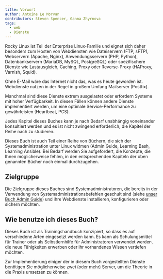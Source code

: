 ```yaml
---
title: Vorwort
author: Antoine Le Morvan
contributors: Steven Spencer, Ganna Zhyrnova
tags:
  - web
  - Dienste
---
```


<!-- markdownlint-disable MD025 MD007 -->

Rocky Linux ist Teil der Enterprise Linux-Familie und eignet sich daher besonders zum Hosten von Webdiensten wie Dateiservern (FTP, sFTP), Webservern (Apache, Nginx), Anwendungsservern (PHP, Python), Datenbankservern (MariaDB, MySQL, PostgreSQL) oder spezifischere Dienste wie Lastausgleich, Caching, Proxy oder Reverse-Proxy (HAProxy, Varnish, Squid).

Ohne E-Mail wäre das Internet nicht das, was es heute geworden ist. Webdienste nutzen in der Regel in großem Umfang Mailserver (Postfix).

Manchmal sind diese Dienste extrem ausgelastet oder erfordern Systeme mit hoher Verfügbarkeit. In diesen Fällen können andere Dienste implementiert werden, um eine optimale Service-Performance zu gewährleisten (Heartbeat, PCS).

Jedes Kapitel dieses Buches kann je nach Bedarf unabhängig voneinander konsultiert werden und es ist nicht zwingend erforderlich, die Kapitel der Reihe nach zu studieren.

Dieses Buch ist auch Teil einer Reihe von Büchern, die sich der Systemadministration unter Linux widmen (Admin Guide, Learning Bash, Learning Ansible). Bei Bedarf werden Sie aufgefordert, die Konzepte, die Ihnen möglicherweise fehlen, in den entsprechenden Kapiteln der oben genannten Bücher noch einmal durchzugehen.

## Zielgruppe

Die Zielgruppe dieses Buches sind Systemadministratoren, die bereits in der Verwendung von Systemadministrationsbefehlen geschult sind (siehe [unser Buch Admin Guide](../admin_guide/00-toc.md)) und ihre Webdienste installieren, konfigurieren oder sichern möchten.

## Wie benutze ich dieses Buch?

Dieses Buch ist als Trainingshandbuch konzipiert, so dass es auf verschiedene Arten eingesetzt werden kann. Es kann als Schulungsmittel für Trainer oder als Selbstlernhilfe für Administratoren verwendet werden, die neue Fähigkeiten erwerben oder ihr vorhandenes Wissen vertiefen möchten.

Zur Implementierung einiger der in diesem Buch vorgestellten Dienste benötigen Sie möglicherweise zwei (oder mehr) Server, um die Theorie in die Praxis umsetzen zu können.
